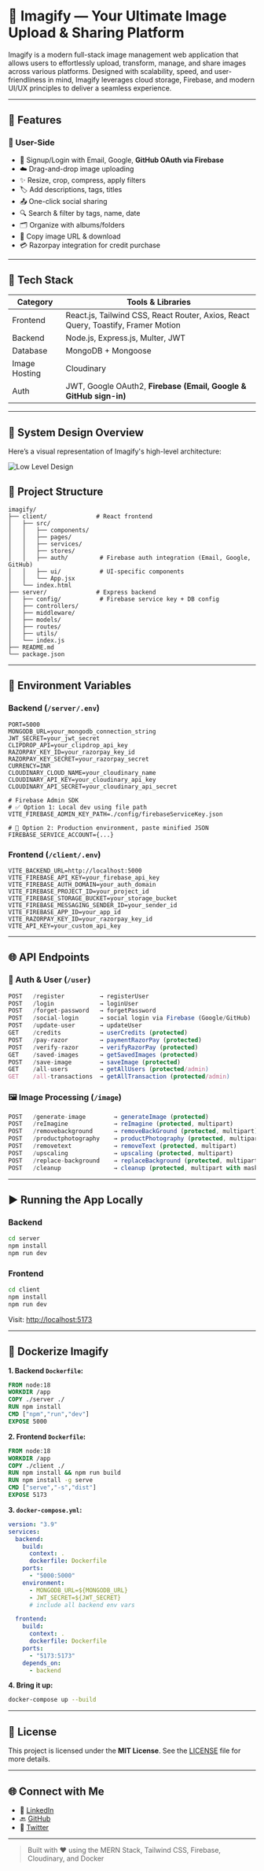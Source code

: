 # 📸 Imagify — Your Ultimate Image Upload & Sharing Platform

Imagify is a modern full-stack image management web application that allows users to effortlessly upload, transform, manage, and share images across various platforms. Designed with scalability, speed, and user-friendliness in mind, Imagify leverages cloud storage, Firebase, and modern UI/UX principles to deliver a seamless experience.

---

## 🚀 Features

### 👤 User-Side

- 🔐 Signup/Login with Email, Google, **GitHub OAuth via Firebase**
- ☁️ Drag-and-drop image uploading
- ✨ Resize, crop, compress, apply filters
- 🏷️ Add descriptions, tags, titles
- 📤 One-click social sharing
- 🔍 Search & filter by tags, name, date
- 🗂️ Organize with albums/folders
- 🔗 Copy image URL & download
- 💳 Razorpay integration for credit purchase

---

## 🧠 Tech Stack

| Category      | Tools & Libraries                                                                 |
| ------------- | --------------------------------------------------------------------------------- |
| Frontend      | React.js, Tailwind CSS, React Router, Axios, React Query, Toastify, Framer Motion |
| Backend       | Node.js, Express.js, Multer, JWT                                                  |
| Database      | MongoDB + Mongoose                                                                |
| Image Hosting | Cloudinary                                                                        |
| Auth          | JWT, Google OAuth2, **Firebase (Email, Google & GitHub sign-in)**                 |

---

## 🧬 System Design Overview

Here’s a visual representation of Imagify's high-level architecture:

![Low Level Design](System%20Design/LLD.png)

## 📁 Project Structure

```
imagify/
├── client/              # React frontend
│   ├── src/
│   │   ├── components/
│   │   ├── pages/
│   │   ├── services/
│   │   ├── stores/
│   │   ├── auth/         # Firebase auth integration (Email, Google, GitHub)
│   │   ├── ui/           # UI-specific components
│   │   └── App.jsx
│   └── index.html
├── server/              # Express backend
│   ├── config/           # Firebase service key + DB config
│   ├── controllers/
│   ├── middleware/
│   ├── models/
│   ├── routes/
│   ├── utils/
│   └── index.js
├── README.md
└── package.json
```

---

## 🔑 Environment Variables

### Backend (`/server/.env`)

```env
PORT=5000
MONGODB_URL=your_mongodb_connection_string
JWT_SECRET=your_jwt_secret
CLIPDROP_API=your_clipdrop_api_key
RAZORPAY_KEY_ID=your_razorpay_key_id
RAZORPAY_KEY_SECRET=your_razorpay_secret
CURRENCY=INR
CLOUDINARY_CLOUD_NAME=your_cloudinary_name
CLOUDINARY_API_KEY=your_cloudinary_api_key
CLOUDINARY_API_SECRET=your_cloudinary_api_secret

# Firebase Admin SDK
# ✅ Option 1: Local dev using file path
VITE_FIREBASE_ADMIN_KEY_PATH=./config/firebaseServiceKey.json

# 🔐 Option 2: Production environment, paste minified JSON
FIREBASE_SERVICE_ACCOUNT={...}
```

### Frontend (`/client/.env`)

```env
VITE_BACKEND_URL=http://localhost:5000
VITE_FIREBASE_API_KEY=your_firebase_api_key
VITE_FIREBASE_AUTH_DOMAIN=your_auth_domain
VITE_FIREBASE_PROJECT_ID=your_project_id
VITE_FIREBASE_STORAGE_BUCKET=your_storage_bucket
VITE_FIREBASE_MESSAGING_SENDER_ID=your_sender_id
VITE_FIREBASE_APP_ID=your_app_id
VITE_RAZORPAY_KEY_ID=your_razorpay_key_id
VITE_API_KEY=your_custom_api_key
```

---

## 🌐 API Endpoints

### 🔐 Auth & User (`/user`)

```js
POST   /register          → registerUser
POST   /login             → loginUser
POST   /forget-password   → forgetPassword
POST   /social-login      → social login via Firebase (Google/GitHub)
POST   /update-user       → updateUser
GET    /credits           → userCredits (protected)
POST   /pay-razor         → paymentRazorPay (protected)
POST   /verify-razor      → verifyRazorPay (protected)
GET    /saved-images      → getSavedImages (protected)
POST   /save-image        → saveImage (protected)
GET    /all-users         → getAllUsers (protected/admin)
GET    /all-transactions  → getAllTransaction (protected/admin)
```

### 🖼️ Image Processing (`/image`)

```js
POST   /generate-image        → generateImage (protected)
POST   /reImagine             → reImagine (protected, multipart)
POST   /removebackground      → removeBackGround (protected, multipart)
POST   /productphotography    → productPhotography (protected, multipart)
POST   /removetext            → removeText (protected, multipart)
POST   /upscaling             → upscaling (protected, multipart)
POST   /replace-background    → replaceBackground (protected, multipart)
POST   /cleanup               → cleanup (protected, multipart with mask + image)
```

---

## ▶️ Running the App Locally

### Backend

```bash
cd server
npm install
npm run dev
```

### Frontend

```bash
cd client
npm install
npm run dev
```

Visit: [http://localhost:5173](http://localhost:5173)

---

## 🐳 Dockerize Imagify

**1. Backend `Dockerfile`:**

```dockerfile
FROM node:18
WORKDIR /app
COPY ./server ./
RUN npm install
CMD ["npm","run","dev"]
EXPOSE 5000
```

**2. Frontend `Dockerfile`:**

```dockerfile
FROM node:18
WORKDIR /app
COPY ./client ./
RUN npm install && npm run build
RUN npm install -g serve
CMD ["serve","-s","dist"]
EXPOSE 5173
```

**3. `docker-compose.yml`:**

```yaml
version: "3.9"
services:
  backend:
    build:
      context: .
      dockerfile: Dockerfile
    ports:
      - "5000:5000"
    environment:
      - MONGODB_URL=${MONGODB_URL}
      - JWT_SECRET=${JWT_SECRET}
      # include all backend env vars

  frontend:
    build:
      context: .
      dockerfile: Dockerfile
    ports:
      - "5173:5173"
    depends_on:
      - backend
```

**4. Bring it up:**

```bash
docker-compose up --build
```

---

## 📄 License

This project is licensed under the **MIT License**.
See the [LICENSE](./LICENSE) file for more details.

---

## 🌐 Connect with Me

- 💼 [LinkedIn](https://linkedin.com/in/amanpoddar12)
- 🔙 [GitHub](https://github.com/amanpoddar-dev12)
- 🧵 [Twitter](https://twitter.com/amanpoddarr)

---

> Built with ❤️ using the MERN Stack, Tailwind CSS, Firebase, Cloudinary, and Docker
